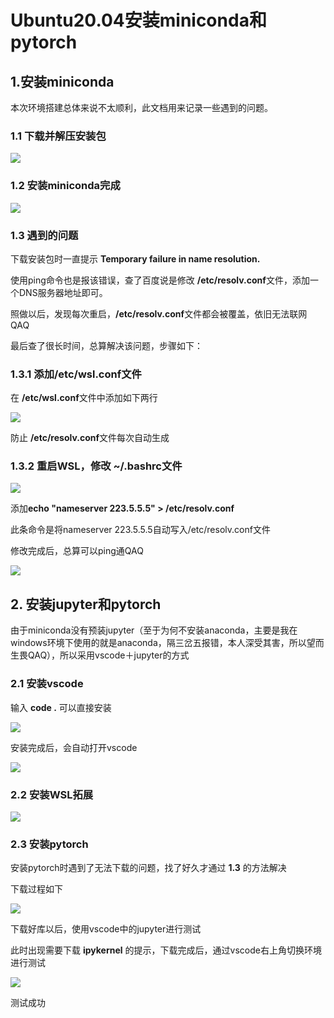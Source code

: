 # Ubuntu20.04安装miniconda和pytorch

## 1.安装miniconda
本次环境搭建总体来说不太顺利，此文档用来记录一些遇到的问题。

### 1.1 下载并解压安装包

![](image/2022-07-07-11-16-19.png)

### 1.2 安装miniconda完成

![](image/2022-07-07-11-18-48.png)

### 1.3 遇到的问题

下载安装包时一直提示 **Temporary failure in name resolution.**

使用ping命令也是报该错误，查了百度说是修改 **/etc/resolv.conf**文件，添加一个DNS服务器地址即可。

照做以后，发现每次重启，**/etc/resolv.conf**文件都会被覆盖，依旧无法联网QAQ

最后查了很长时间，总算解决该问题，步骤如下：

### 1.3.1 添加/etc/wsl.conf文件

在 **/etc/wsl.conf**文件中添加如下两行

![](image/2022-07-07-11-26-41.png)

防止 **/etc/resolv.conf**文件每次自动生成

### 1.3.2 重启WSL，修改 ~/.bashrc文件

![](image/2022-07-07-11-29-02.png)

添加**echo "nameserver 223.5.5.5" > /etc/resolv.conf**

此条命令是将nameserver 223.5.5.5自动写入/etc/resolv.conf文件

修改完成后，总算可以ping通QAQ

![](image/2022-07-07-11-31-46.png)

## 2. 安装jupyter和pytorch

由于miniconda没有预装jupyter（至于为何不安装anaconda，主要是我在windows环境下使用的就是anaconda，隔三岔五报错，本人深受其害，所以望而生畏QAQ），所以采用vscode＋jupyter的方式

### 2.1 安装vscode

输入 **code .** 可以直接安装

![](image/![](image/2022-07-07-11-38-03.png).png)

安装完成后，会自动打开vscode

![](image/2022-07-07-11-38-48.png)

### 2.2 安装WSL拓展

![](image/2022-07-07-11-40-46.png)

### 2.3 安装pytorch

安装pytorch时遇到了无法下载的问题，找了好久才通过 **1.3** 的方法解决

下载过程如下

![](image/2022-07-07-11-44-18.png)

下载好库以后，使用vscode中的jupyter进行测试

此时出现需要下载 **ipykernel** 的提示，下载完成后，通过vscode右上角切换环境进行测试

![](image/2022-07-07-11-48-03.png)

测试成功
